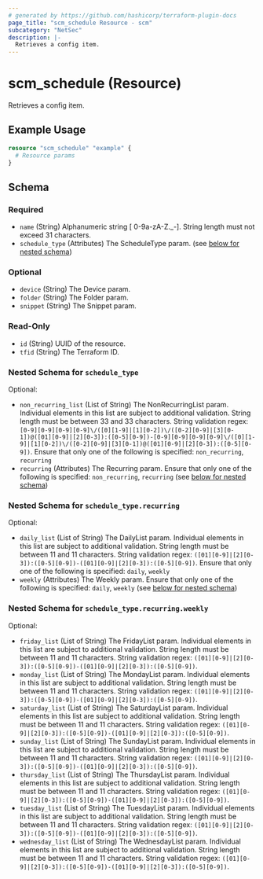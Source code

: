 ```yaml
---
# generated by https://github.com/hashicorp/terraform-plugin-docs
page_title: "scm_schedule Resource - scm"
subcategory: "NetSec"
description: |-
  Retrieves a config item.
---
```


# scm_schedule (Resource)

Retrieves a config item.

## Example Usage

```terraform
resource "scm_schedule" "example" {
  # Resource params
}
```

<!-- schema generated by tfplugindocs -->
## Schema

### Required

- `name` (String) Alphanumeric string [ 0-9a-zA-Z._-]. String length must not exceed 31 characters.
- `schedule_type` (Attributes) The ScheduleType param. (see [below for nested schema](#nestedatt--schedule_type))

### Optional

- `device` (String) The Device param.
- `folder` (String) The Folder param.
- `snippet` (String) The Snippet param.

### Read-Only

- `id` (String) UUID of the resource.
- `tfid` (String) The Terraform ID.

<a id="nestedatt--schedule_type"></a>
### Nested Schema for `schedule_type`

Optional:

- `non_recurring_list` (List of String) The NonRecurringList param. Individual elements in this list are subject to additional validation. String length must be between 33 and 33 characters. String validation regex: `[0-9][0-9][0-9][0-9]\/([0][1-9]|[1][0-2])\/([0-2][0-9]|[3][0-1])@([01][0-9]|[2][0-3]):([0-5][0-9])-[0-9][0-9][0-9][0-9]\/([0][1-9]|[1][0-2])\/([0-2][0-9]|[3][0-1])@([01][0-9]|[2][0-3]):([0-5][0-9])`. Ensure that only one of the following is specified: `non_recurring`, `recurring`
- `recurring` (Attributes) The Recurring param. Ensure that only one of the following is specified: `non_recurring`, `recurring` (see [below for nested schema](#nestedatt--schedule_type--recurring))

<a id="nestedatt--schedule_type--recurring"></a>
### Nested Schema for `schedule_type.recurring`

Optional:

- `daily_list` (List of String) The DailyList param. Individual elements in this list are subject to additional validation. String length must be between 11 and 11 characters. String validation regex: `([01][0-9]|[2][0-3]):([0-5][0-9])-([01][0-9]|[2][0-3]):([0-5][0-9])`. Ensure that only one of the following is specified: `daily`, `weekly`
- `weekly` (Attributes) The Weekly param. Ensure that only one of the following is specified: `daily`, `weekly` (see [below for nested schema](#nestedatt--schedule_type--recurring--weekly))

<a id="nestedatt--schedule_type--recurring--weekly"></a>
### Nested Schema for `schedule_type.recurring.weekly`

Optional:

- `friday_list` (List of String) The FridayList param. Individual elements in this list are subject to additional validation. String length must be between 11 and 11 characters. String validation regex: `([01][0-9]|[2][0-3]):([0-5][0-9])-([01][0-9]|[2][0-3]):([0-5][0-9])`.
- `monday_list` (List of String) The MondayList param. Individual elements in this list are subject to additional validation. String length must be between 11 and 11 characters. String validation regex: `([01][0-9]|[2][0-3]):([0-5][0-9])-([01][0-9]|[2][0-3]):([0-5][0-9])`.
- `saturday_list` (List of String) The SaturdayList param. Individual elements in this list are subject to additional validation. String length must be between 11 and 11 characters. String validation regex: `([01][0-9]|[2][0-3]):([0-5][0-9])-([01][0-9]|[2][0-3]):([0-5][0-9])`.
- `sunday_list` (List of String) The SundayList param. Individual elements in this list are subject to additional validation. String length must be between 11 and 11 characters. String validation regex: `([01][0-9]|[2][0-3]):([0-5][0-9])-([01][0-9]|[2][0-3]):([0-5][0-9])`.
- `thursday_list` (List of String) The ThursdayList param. Individual elements in this list are subject to additional validation. String length must be between 11 and 11 characters. String validation regex: `([01][0-9]|[2][0-3]):([0-5][0-9])-([01][0-9]|[2][0-3]):([0-5][0-9])`.
- `tuesday_list` (List of String) The TuesdayList param. Individual elements in this list are subject to additional validation. String length must be between 11 and 11 characters. String validation regex: `([01][0-9]|[2][0-3]):([0-5][0-9])-([01][0-9]|[2][0-3]):([0-5][0-9])`.
- `wednesday_list` (List of String) The WednesdayList param. Individual elements in this list are subject to additional validation. String length must be between 11 and 11 characters. String validation regex: `([01][0-9]|[2][0-3]):([0-5][0-9])-([01][0-9]|[2][0-3]):([0-5][0-9])`.
